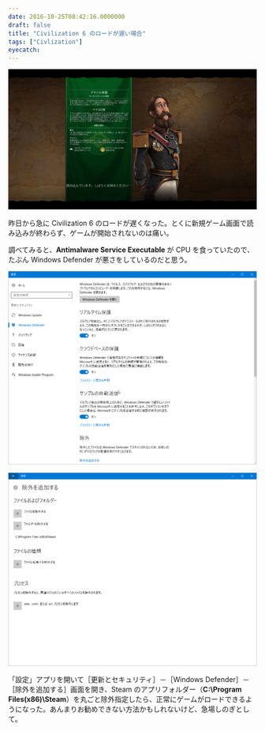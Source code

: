 ```yaml
---
date: 2016-10-25T08:42:16.0000000
draft: false
title: "Civilization 6 のロードが遅い場合"
tags: ["Civlization"]
eyecatch: 
---
```

<p><span itemscope itemtype="http://schema.org/Photograph"><img src="20161025083512.png" alt="f:id:daruyanagi:20161025083512p:plain" title="f:id:daruyanagi:20161025083512p:plain" class="hatena-fotolife" itemprop="image"></span></p><p>昨日から急に Civilization 6 のロードが遅くなった。とくに新規ゲーム画面で読み込みが終わらず、ゲームが開始されないのは痛い。</p><p>調べてみると、<b>Antimalware Service Executable</b> が CPU を食っていたので、たぶん Windows Defender が悪さをしているのだと思う。</p><p><span itemscope itemtype="http://schema.org/Photograph"><img src="20161025083547.png" alt="f:id:daruyanagi:20161025083547p:plain" title="f:id:daruyanagi:20161025083547p:plain" class="hatena-fotolife" itemprop="image"></span></p><p><span itemscope itemtype="http://schema.org/Photograph"><img src="20161025083549.png" alt="f:id:daruyanagi:20161025083549p:plain" title="f:id:daruyanagi:20161025083549p:plain" class="hatena-fotolife" itemprop="image"></span></p><p>「設定」アプリを開いて［更新とセキュリティ］－［Windows Defender］－［除外を追加する］画面を開き、Steam のアプリフォルダー（<b>C:\Program Files(x86)\Steam</b>）を丸ごと除外指定したら、正常にゲームがロードできるようになった。あんまりお勧めできない方法かもしれないけど、急場しのぎとして。</p>
